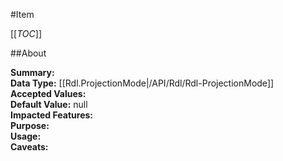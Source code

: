 #Item

[[_TOC_]]

##About

**Summary:**   
**Data Type:** [[Rdl.ProjectionMode|/API/Rdl/Rdl-ProjectionMode]]  
**Accepted Values:**   
**Default Value:** null  
**Impacted Features:**   
**Purpose:**   
**Usage:**   
**Caveats:**   

